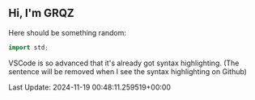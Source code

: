 ## Hi, I'm GRQZ
Here should be something random:  
```cpp
import std;
```


VSCode is so advanced that it's already got syntax highlighting. (The sentence will be removed when I see the syntax highlighting on Github)


Last Update: 2024-11-19 00:48:11.259519+00:00
